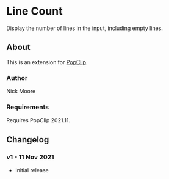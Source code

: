 # Line Count

Display the number of lines in the input, including empty lines.

<!-- <img src="https://raw.githubusercontent.com/pilotmoon/PopClip-Extensions/master/source/Ext.popclipext/Ext-demo.gif" width="320px"> -->

## About

This is an extension for [PopClip](https://pilotmoon.com/popclip/).

### Author

Nick Moore

### Requirements

Requires PopClip 2021.11.

## Changelog

### v1 - 11 Nov 2021

* Initial release
